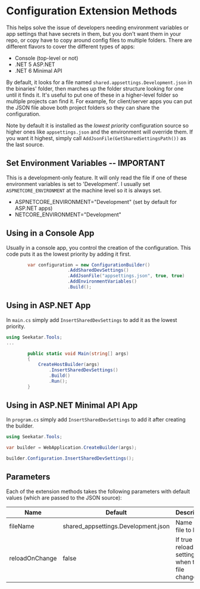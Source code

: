 # Configuration Extension Methods

This helps solve the issue of developers needing environment variables or app settings that have secrets in them, but you don't want them in your repo, or copy have to copy around config files to multiple folders. There are different flavors to cover the different types of apps:

* Console (top-level or not)
* .NET 5 ASP.NET
* .NET 6 Minimal API

By default, it looks for a file named `shared.appsettings.Development.json` in the binaries' folder, then marches up the folder structure looking for one until it finds it. It's useful to put one of these in a higher-level folder so multiple projects can find it. For example, for client/server apps you can put the JSON file above both project folders so they can share the configuration.

Note by default it is installed as the _lowest priority_ configuration source so higher ones like `appsettings.json` and the environment will override them. If you want it highest, simply call `AddJsonFile(GetSharedSettingsPath())` as the last source.

## Set Environment Variables -- IMPORTANT

This is a development-only feature. It will only read the file if one of these environment variables is set to 'Development'. I usually set `ASPNETCORE_ENVIRONMENT` at the machine level so it is always set.

* ASPNETCORE_ENVIRONMENT="Development" (set by default for ASP.NET apps)
* NETCORE_ENVIRONMENT="Development"

## Using in a Console App

Usually in a console app, you control the creation of the configuration. This code puts it as the lowest priority by adding it first.

```csharp
        var configuration = new ConfigurationBuilder()
                       .AddSharedDevSettings()
                       .AddJsonFile("appsettings.json", true, true)
                       .AddEnvironmentVariables()
                       .Build();
```

## Using in ASP.NET App

In `main.cs` simply add `InsertSharedDevSettings` to add it as the lowest priority.

```csharp
using Seekatar.Tools;
...

        public static void Main(string[] args)
        {
            CreateHostBuilder(args)
                .InsertSharedDevSettings()
                .Build()
                .Run();
        }
```

## Using in ASP.NET Minimal API App

In `program.cs` simply add `InsertSharedDevSettings` to add it after creating the builder.

```csharp
using Seekatar.Tools;

var builder = WebApplication.CreateBuilder(args);

builder.Configuration.InsertSharedDevSettings();
```

## Parameters

Each of the extension methods takes the following parameters with default values (which are passed to the JSON source):

| Name           | Default                             | Description                                        |
| -------------- | ----------------------------------- | -------------------------------------------------- |
| fileName       | shared_appsettings.Development.json | Name of file to load                               |
| reloadOnChange | false                               | If true reloads the settings when the file changes |
